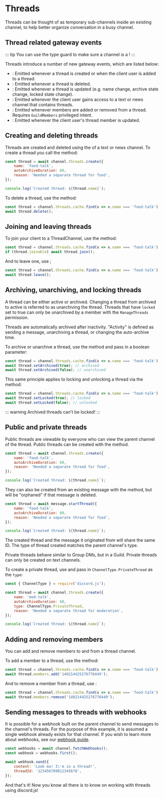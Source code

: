 # Threads

Threads can be thought of as temporary sub-channels inside an existing channel, to help better organize conversation in a busy channel.

## Thread related gateway events

::: tip
You can use the <DocsLink path="class/ThreadChannel?scrollTo=isThread" type="method" /> type guard to make sure a channel is a <DocsLink path="class/ThreadChannel" />!
:::

Threads introduce a number of new gateway events, which are listed below:

- <DocsLink path="class/Client?scrollTo=e-threadCreate" />: Emitted whenever a thread is created or when the client user is added to a thread.
- <DocsLink path="class/Client?scrollTo=e-threadDelete" />: Emitted whenever a thread is deleted.
- <DocsLink path="class/Client?scrollTo=e-threadUpdate" />: Emitted whenever a thread is updated (e.g. name change, archive state change, locked state change).
- <DocsLink path="class/Client?scrollTo=e-threadListSync" />: Emitted whenever the client user gains access to a text or news channel that contains threads.
- <DocsLink path="class/Client?scrollTo=e-threadMembersUpdate" />: Emitted whenever members are added or removed from a thread. Requires <code>GuildMembers</code> privileged intent.
- <DocsLink path="class/Client?scrollTo=e-threadMemberUpdate" />: Emitted whenever the client user's thread member is updated.

## Creating and deleting threads

Threads are created and deleted using the <DocsLink path="class/GuildTextThreadManager" /> of a text or news channel.
To create a thread you call the <DocsLink path="class/GuildTextThreadManager?scrollTo=create" type="method" /> method:

<!-- eslint-skip -->

```js
const thread = await channel.threads.create({
	name: 'food-talk',
	autoArchiveDuration: 60,
	reason: 'Needed a separate thread for food',
});

console.log(`Created thread: ${thread.name}`);
```

To delete a thread, use the <DocsLink path="class/ThreadChannel?scrollTo=delete" type="method" /> method:

<!-- eslint-skip -->

```js
const thread = channel.threads.cache.find(x => x.name === 'food-talk');
await thread.delete();
```

## Joining and leaving threads

To join your client to a ThreadChannel, use the <DocsLink path="class/ThreadChannel?scrollTo=join" type="method" /> method:

<!-- eslint-skip -->

```js
const thread = channel.threads.cache.find(x => x.name === 'food-talk');
if (thread.joinable) await thread.join();
```

And to leave one, use <DocsLink path="class/ThreadChannel?scrollTo=leave" type="method" />;

<!-- eslint-skip -->

```js
const thread = channel.threads.cache.find(x => x.name === 'food-talk');
await thread.leave();
```

## Archiving, unarchiving, and locking threads

A thread can be either active or archived. Changing a thread from archived to active is referred to as unarchiving the thread. Threads that have `locked` set to true can only be unarchived by a member with the `ManageThreads` permission.

Threads are automatically archived after inactivity. "Activity" is defined as sending a message, unarchiving a thread, or changing the auto-archive time.

To archive or unarchive a thread, use the <DocsLink path="class/ThreadChannel?scrollTo=setArchived" type="method" /> method and pass in a boolean parameter:

<!-- eslint-skip -->

```js
const thread = channel.threads.cache.find(x => x.name === 'food-talk');
await thread.setArchived(true); // archived
await thread.setArchived(false); // unarchived
```


This same principle applies to locking and unlocking a thread via the <DocsLink path="class/ThreadChannel?scrollTo=setLocked" type="method" /> method:

<!-- eslint-skip -->

```js 
const thread = channel.threads.cache.find(x => x.name === 'food-talk');
await thread.setLocked(true); // locked
await thread.setLocked(false); // unlocked
```

::: warning
Archived threads can't be locked!
:::

## Public and private threads

Public threads are viewable by everyone who can view the parent channel of the thread. Public threads can be created with the <DocsLink path="class/GuildTextThreadManager?scrollTo=create" type="method" /> method.

<!-- eslint-skip -->

```js {4}
const thread = await channel.threads.create({
	name: 'food-talk',
	autoArchiveDuration: 60,
	reason: 'Needed a separate thread for food',
});

console.log(`Created thread: ${thread.name}`);
```

They can also be created from an existing message with the <DocsLink path="class/Message?scrollTo=startThread" type="method" /> method, but will be "orphaned" if that message is deleted.

<!-- eslint-skip -->

```js {4}
const thread = await message.startThread({
	name: 'food-talk',
	autoArchiveDuration: 60,
	reason: 'Needed a separate thread for food',
});

console.log(`Created thread: ${thread.name}`);
```

The created thread and the message it originated from will share the same ID. The type of thread created matches the parent channel's type.

Private threads behave similar to Group DMs, but in a Guild. Private threads can only be created on text channels.

To create a private thread, use <DocsLink path="class/GuildTextThreadManager?scrollTo=create" type="method" /> and pass in `ChannelType.PrivateThread` as the `type`:

<!-- eslint-skip -->

```js {4}
const { ChannelType } = require('discord.js');

const thread = await channel.threads.create({
	name: 'mod-talk',
	autoArchiveDuration: 60,
	type: ChannelType.PrivateThread,
	reason: 'Needed a separate thread for moderation',
});

console.log(`Created thread: ${thread.name}`);
```

## Adding and removing members

You can add and remove members to and from a thread channel.

To add a member to a thread, use the <DocsLink path="class/ThreadMemberManager?scrollTo=add" type="method" /> method:

<!-- eslint-skip -->

```js
const thread = channel.threads.cache.find(x => x.name === 'food-talk');
await thread.members.add('140214425276776449');
```

And to remove a member from a thread, use <DocsLink path="class/ThreadMemberManager?scrollTo=remove" type="method" />:

<!-- eslint-skip -->

```js
const thread = channel.threads.cache.find(x => x.name === 'food-talk');
await thread.members.remove('140214425276776449');
```

## Sending messages to threads with webhooks

It is possible for a webhook built on the parent channel to send messages to the channel's threads. For the purpose of this example, it is assumed a single webhook already exists for that channel. If you wish to learn more about webhooks, see our [webhook guide](/popular-topics/webhooks.md).

```js
const webhooks = await channel.fetchWebhooks();
const webhook = webhooks.first();

await webhook.send({
	content: 'Look ma! I\'m in a thread!',
	threadId: '123456789012345678',
});
```

And that's it! Now you know all there is to know on working with threads using discord.js!

